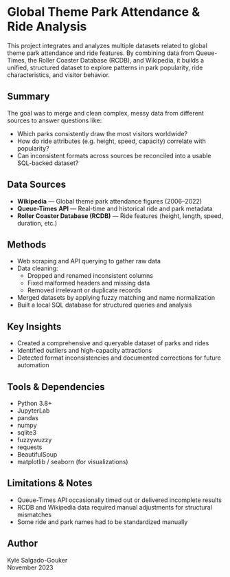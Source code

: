 # Global Theme Park Attendance & Ride Analysis

This project integrates and analyzes multiple datasets related to global theme park attendance and ride features. By combining data from Queue-Times, the Roller Coaster Database (RCDB), and Wikipedia, it builds a unified, structured dataset to explore patterns in park popularity, ride characteristics, and visitor behavior.

## Summary

The goal was to merge and clean complex, messy data from different sources to answer questions like:
- Which parks consistently draw the most visitors worldwide?
- How do ride attributes (e.g. height, speed, capacity) correlate with popularity?
- Can inconsistent formats across sources be reconciled into a usable SQL-backed dataset?

## Data Sources

- **Wikipedia** — Global theme park attendance figures (2006–2022)
- **Queue-Times API** — Real-time and historical ride and park metadata
- **Roller Coaster Database (RCDB)** — Ride features (height, length, speed, duration, etc.)

## Methods

- Web scraping and API querying to gather raw data
- Data cleaning:
  - Dropped and renamed inconsistent columns
  - Fixed malformed headers and missing data
  - Removed irrelevant or duplicate records
- Merged datasets by applying fuzzy matching and name normalization
- Built a local SQL database for structured queries and analysis

## Key Insights

- Created a comprehensive and queryable dataset of parks and rides
- Identified outliers and high-capacity attractions
- Detected format inconsistencies and documented corrections for future automation

## Tools & Dependencies

- Python 3.8+
- JupyterLab
- pandas
- numpy
- sqlite3
- fuzzywuzzy
- requests
- BeautifulSoup
- matplotlib / seaborn (for visualizations)

## Limitations & Notes

- Queue-Times API occasionally timed out or delivered incomplete results
- RCDB and Wikipedia data required manual adjustments for structural mismatches
- Some ride and park names had to be standardized manually

## Author

Kyle Salgado-Gouker <br>
November 2023
